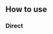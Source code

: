 ## How to use

### Direct <script> Include

> see ```examples/simple```

```html
<div id="app">
  <vue-cloud-manager/>
</div>

<script src="vue-cloud-manager.js"></script>
<script type="text/javascript">
    let data = { }
    vueCloudManager.vcmData = data
</script>
```

> ```data``` must be include **root** instance

```
data = { 
    id: 0,
    name: 'root name',
    createTime: '',
    createDate: '',
    modifiedTime: '',
    modifiedDate: '',
    owner: '',
    format: 'root',
    share: '',
    data: '',
    children: []
}
```